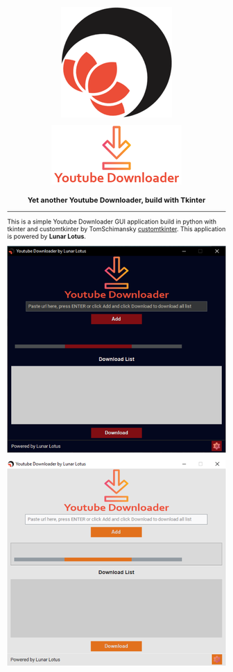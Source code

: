 <p align="center">
  <picture>
    <source media="(prefers-color-scheme: dark)" srcset="./static/img/lunar_lotus_logo.png">
    <img src="./static/img/lunar_lotus_logo.png">
  </picture>
</p>
<p align="center">
  <picture>
    <source media="(prefers-color-scheme: dark)" srcset="./static/img/logo_ydl.png">
    <img src="./static/img/logo_ydl.png">
  </picture>
</p>


<div align="center">
  <h3> Yet another Youtube Downloader, build with Tkinter</h3>
</div>

---

This is a simple Youtube Downloader GUI application build in python with tkinter and customtkinter by TomSchimansky [customtkinter](https://github.com/TomSchimansky/CustomTkinter). This application is powered by **Lunar Lotus**. 

<div align="center">
  <p align="center">
    <picture>
      <source media="(prefers-color-scheme: dark)" srcset="./static/doc_images/yt_dl_dark.png">
      <img src="./static/doc_images/yt_dl_dark.png">
    </picture>
  </p>
  <p align="center">
    <picture>
      <source media="(prefers-color-scheme: dark)" srcset="./static/doc_images/yt_dl_light.png">
      <img src="./static/doc_images/yt_dl_light.png">
    </picture>
  </p>
</div>
